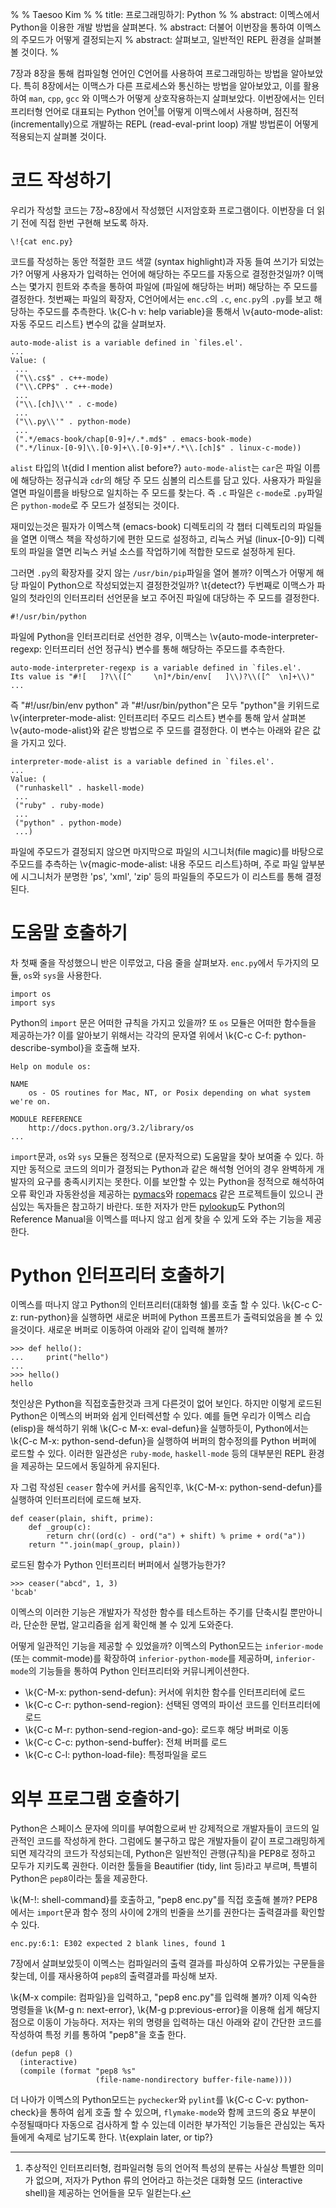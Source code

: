 %
% Taesoo Kim
%
% title: 프로그래밍하기: Python
%
% abstract: 이멕스에서 Python을 이용한 개발 방법을 살펴본다.
% abstract: 더불어 이번장을 통하여 이멕스의 주모드가 어떻게 결정되는지 
% abstract: 살펴보고, 일반적인 REPL 환경을 살펴볼 볼 것이다.
%

7장과 8장을 통해 컴파일형 언어인 C언어를 사용하여 프로그래밍하는 방법을
알아보았다. 특히 8장에서는 이맥스가 다른 프로세스와 통신하는 방법을 알아보았고,
이를 활용하여 `man`, `cpp`, `gcc` 와 이맥스가 어떻게 상호작용하는지
살펴보았다. 이번장에서는 인터프리터형 언어로 대표되는 Python 언어[^1]를 어떻게
이맥스에서 사용하며, 점진적(incrementally)으로 개발하는 REPL (read-eval-print
loop) 개발 방법론이 어떻게 적용되는지 살펴볼 것이다.

[^1]: 추상적인 인터프리터형, 컴파일러형 등의 언어적 특성의 분류는 사실상 특별한
      의미가 없으며, 저자가 Python 류의 언어라고 하는것은 대화형 모드
      (interactive shell)을 제공하는 언어들을 모두 일컫는다. 

# 코드 작성하기

우리가 작성할 코드는 7장~8장에서 작성했던 시저암호화 프로그램이다. 이번장을 더
읽기 전에 직접 한번 구현해 보도록 하자.

~~~~~~~~~~~~~~~~~~~~~~~~~~~~~~~~~~~~~~~~~~~~~~~~~~~~~~~~~~~~~~~~~~~~~~~~~~{.py}
\!{cat enc.py}
~~~~~~~~~~~~~~~~~~~~~~~~~~~~~~~~~~~~~~~~~~~~~~~~~~~~~~~~~~~~~~~~~~~~~~~~~~~~~~~

코드를 작성하는 동안 적절한 코드 색깔 (syntax highlight)과 자동 들여 쓰기가
되었는가? 어떻게 사용자가 입력하는 언어에 해당하는 주모드를 자동으로
결정한것일까? 이맥스는 몇가지 힌트와 추측을 통하여 파일에 (파일에 해당하는 버퍼)
해당하는 주 모드를 결정한다. 첫번째는 파일의 확장자, C언어에서는 `enc.c`의 `.c`,
`enc.py`의 `.py`를 보고 해당하는 주모드를 추측한다. \k{C-h v: help variable}을
통해서 \v{auto-mode-alist: 자동 주모드 리스트} 변수의 값을 살펴보자.

~~~~~~~~~~~~~~~~~~~~~~~~~~~~~~~~~~~~~~~~~~~~~~~~~~~~~~~~~~~~~~~~~~~~~~~~~~~~~~
auto-mode-alist is a variable defined in `files.el'.
...
Value: (
 ...
 ("\\.cs$" . c++-mode)
 ("\\.CPP$" . c++-mode)
 ...
 ("\\.[ch]\\'" . c-mode)
 ...
 ("\\.py\\'" . python-mode)
 ...
 (".*/emacs-book/chap[0-9]+/.*.md$" . emacs-book-mode)
 (".*/linux-[0-9]\\.[0-9]+\\.[0-9]+*/.*\\.[ch]$" . linux-c-mode))
~~~~~~~~~~~~~~~~~~~~~~~~~~~~~~~~~~~~~~~~~~~~~~~~~~~~~~~~~~~~~~~~~~~~~~~~~~~~~~~

`alist` 타입의 \t{did I mention alist before?} `auto-mode-alist`는 `car`은 파일
이름에 해당하는 정규식과 `cdr`의 해당 주 모드 심볼의 리스트를 담고 있다. 사용자가
파일을 열면 파일이름을 바탕으로 일치하는 주 모드를 찾는다. 즉 `.c` 파일은
`c-mode`로 `.py`파일은 `python-mode`로 주 모드가 설정되는 것이다.

재미있는것은 필자가 이멕스책 (emacs-book) 디렉토리의 각 챕터 디렉토리의 파일들을
열면 이맥스 책을 작성하기에 편한 모드로 설정하고, 리눅스 커널 (linux-\[0-9\])
디렉토의 파일을 열면 리눅스 커널 소스를 작업하기에 적합한 모드로 설정하게 된다.

그러면 `.py`의 확장자를 갖지 않는 `/usr/bin/pip`파일을 열어 볼까? 이멕스가 어떻게
해당 파일이 Python으로 작성되었는지 결정한것일까? \t{detect?} 두번째로 이맥스가
파일의 첫라인의 인터프리터 선언문을 보고 주어진 파일에 대당하는 주 모드를 결정한다.

~~~~~~~~~~~~~~~~~~~~~~~~~~~~~~~~~~~~~~~~~~~~~~~~~~~~~~~~~~~~~~~~~~~~~~~~~~{.py}
#!/usr/bin/python
~~~~~~~~~~~~~~~~~~~~~~~~~~~~~~~~~~~~~~~~~~~~~~~~~~~~~~~~~~~~~~~~~~~~~~~~~~~~~~~

파일에 Python을 인터프리터로 선언한 경우, 이맥스는
\v{auto-mode-interpreter-regexp: 인터프리터 선언 정규식} 변수를 통해 해당하는
주모드를 추측한다. 

~~~~~~~~~~~~~~~~~~~~~~~~~~~~~~~~~~~~~~~~~~~~~~~~~~~~~~~~~~~~~~~~~~~~~~~~~~~~~~~
auto-mode-interpreter-regexp is a variable defined in `files.el'.
Its value is "#![ 	]?\\([^ 	\n]*/bin/env[ 	]\\)?\\([^ 	\n]+\\)"
...
~~~~~~~~~~~~~~~~~~~~~~~~~~~~~~~~~~~~~~~~~~~~~~~~~~~~~~~~~~~~~~~~~~~~~~~~~~~~~~~

즉 "#!/usr/bin/env python" 과 "#!/usr/bin/python"은 모두 "python"을 키위드로
\v{interpreter-mode-alist: 인터프리터 주모드 리스트} 변수를 통해 앞서 살펴본
\v{auto-mode-alist}와 같은 방법으로 주 모드를 결정한다. 이 변수는 아래와 같은
값을 가지고 있다.

~~~~~~~~~~~~~~~~~~~~~~~~~~~~~~~~~~~~~~~~~~~~~~~~~~~~~~~~~~~~~~~~~~~~~~~~~~~~~~~
interpreter-mode-alist is a variable defined in `files.el'.
...
Value: (
 ("runhaskell" . haskell-mode)
 ...
 ("ruby" . ruby-mode)
 ...
 ("python" . python-mode)
 ...)
~~~~~~~~~~~~~~~~~~~~~~~~~~~~~~~~~~~~~~~~~~~~~~~~~~~~~~~~~~~~~~~~~~~~~~~~~~~~~~~

파일에 주모드가 결정되지 않으면 마지막으로 파일의 시그니처(file magic)를 바탕으로
주모드를 추측하는 \v{magic-mode-alist: 내용 주모드 리스트}하며, 주로 파일
앞부분에 시그니처가 분명한 'ps', 'xml', 'zip' 등의 파일들의 주모드가 이 리스트를
통해 결정된다.

# 도움말 호출하기

차 첫째 줄을 작성했으니 반은 이루었고, 다음 줄을 살펴보자. `enc.py`에서 두가지의
모듈, `os`와 `sys`을 사용한다.

~~~~~~~~~~~~~~~~~~~~~~~~~~~~~~~~~~~~~~~~~~~~~~~~~~~~~~~~~~~~~~~~~~~~~~~~~~{.py}
import os
import sys
~~~~~~~~~~~~~~~~~~~~~~~~~~~~~~~~~~~~~~~~~~~~~~~~~~~~~~~~~~~~~~~~~~~~~~~~~~~~~~~

Python의 `import` 문은 어떠한 규칙을 가지고 있을까? 또 `os` 모듈은 어떠한
함수들을 제공하는가? 이를 알아보기 위해서는 각각의 문자열 위에서 \k{C-c C-f:
python-describe-symbol}을 호출해 보자. 

~~~~~~~~~~~~~~~~~~~~~~~~~~~~~~~~~~~~~~~~~~~~~~~~~~~~~~~~~~~~~~~~~~~~~~~~~~~~~~~
Help on module os:

NAME
    os - OS routines for Mac, NT, or Posix depending on what system we're on.

MODULE REFERENCE
    http://docs.python.org/3.2/library/os
...    
~~~~~~~~~~~~~~~~~~~~~~~~~~~~~~~~~~~~~~~~~~~~~~~~~~~~~~~~~~~~~~~~~~~~~~~~~~~~~~~

`import`문과, `os`와 `sys` 모듈은 정적으로 (문자적으로) 도움말을 찾아 보여줄 수
있다. 하지만 동적으로 코드의 의미가 결정되는 Python과 같은 해석형 언어의 경우
완벽하게 개발자의 요구를 충족시키지는 못한다. 이를 보안할 수 있는 Python을
정적으로 해석하여 오류 확인과 자동완성을 제공하는
[pymacs](http://pymacs.progiciels-bpi.ca/index.html)와
[ropemacs](http://rope.sourceforge.net/ropemacs.html) 같은 프로젝트들이 있으니
관심있는 독자들은 참고하기 바란다. 또한 저자가 만든
[pylookup](http://github.com/tsgates/pylookup)도 Python의 Reference Manual을
이멕스를 떠나지 않고 쉽게 찾을 수 있게 도와 주는 기능을 제공한다.

# Python 인터프리터 호출하기

이멕스를 떠나지 않고 Python의 인터프리터(대화형 쉘)를 호출 할 수 있다. \k{C-c C-z:
run-python}을 실행하면 새로운 버퍼에 Python 프롬프트가 출력되었음을 볼 수
있을것이다. 새로운 버퍼로 이동하여 아래와 같이 입력해 볼까?

~~~~~~~~~~~~~~~~~~~~~~~~~~~~~~~~~~~~~~~~~~~~~~~~~~~~~~~~~~~~~~~~~~~~~~~~~~~{.py}
>>> def hello(): 
...     print("hello")
... 
>>> hello()
hello
~~~~~~~~~~~~~~~~~~~~~~~~~~~~~~~~~~~~~~~~~~~~~~~~~~~~~~~~~~~~~~~~~~~~~~~~~~~~~~~

첫인상은 Python을 직접호출한것과 크게 다른것이 없어 보인다. 하지만 이렇게 로드된
Python은 이멕스의 버퍼와 쉽게 인터렉션할 수 있다. 예를 들면 우리가 이멕스
리습(elisp)을 해석하기 위해 \k{C-c M-x: eval-defun}을 실행하듯이, Python에서는
\k{C-c M-x: python-send-defun}을 실행하여 버퍼의 함수정의를 Python 버퍼에 로드할
수 있다. 이러한 일관성은 `ruby-mode`, `haskell-mode` 등의 대부분읜 REPL 환경을
제공하는 모드에서 동일하게 유지된다. 

자 그럼 작성된 `ceaser` 함수에 커서를 움직인후, \k{C-M-x: python-send-defun}를
실행하여 인터프리터에 로드해 보자.

~~~~~~~~~~~~~~~~~~~~~~~~~~~~~~~~~~~~~~~~~~~~~~~~~~~~~~~~~~~~~~~~~~~~~~~~~~{.py}
def ceaser(plain, shift, prime):
    def _group(c):
        return chr((ord(c) - ord("a") + shift) % prime + ord("a"))
    return "".join(map(_group, plain))
~~~~~~~~~~~~~~~~~~~~~~~~~~~~~~~~~~~~~~~~~~~~~~~~~~~~~~~~~~~~~~~~~~~~~~~~~~~~~~~

로드된 함수가 Python 인터프리터 버퍼에서 실행가능한가?

~~~~~~~~~~~~~~~~~~~~~~~~~~~~~~~~~~~~~~~~~~~~~~~~~~~~~~~~~~~~~~~~~~~~~~~~~~{.py}
>>> ceaser("abcd", 1, 3)
'bcab'
~~~~~~~~~~~~~~~~~~~~~~~~~~~~~~~~~~~~~~~~~~~~~~~~~~~~~~~~~~~~~~~~~~~~~~~~~~~~~~~

이멕스의 이러한 기능은 개발자가 작성한 함수를 테스트하는 주기를 단축시킬
뿐만아니라, 단순한 문법, 알고리즘을 쉽게 확인해 볼 수 있게 도와준다.

어떻게 일관적인 기능을 제공할 수 있었을까? 이멕스의 Python모드는 `inferior-mode`
(또는 commit-mode)를 확장하여 `inferior-python-mode`를 제공하며, `inferior-mode`의
기능들을 통하여 Python 인터프리터와 커뮤니케이션한다.

- \k{C-M-x: python-send-defun}: 커서에 위치한 함수를 인터프리터에 로드
- \k{C-c C-r: python-send-region}: 선택된 영역의 파이선 코드를 인터프리터에 로드
- \k{C-c M-r: python-send-region-and-go}: 로드후 해당 버퍼로 이동
- \k{C-c C-c: python-send-buffer}: 전체 버퍼를 로드
- \k{C-c C-l: python-load-file}: 특정파일을 로드

# 외부 프로그램 호출하기

Python은 스페이스 문자에 의미를 부여함으로써 반 강제적으로 개발자들이 코드의
일관적인 코드를 작성하게 한다. 그럼에도 불구하고 많은 개발자들이 같이
프로그래밍하게 되면 제각각의 코드가 작성되는데, Python은 일반적인 관행(규칙)을
PEP8로 정하고 모두가 지키도록 권한다. 이러한 툴들을 Beautifier (tidy, lint
등)라고 부르며, 특별히 Python은 `pep8`이라는 툴을 제공한다.

\k{M-!: shell-command}를 호출하고, "pep8 enc.py"를 직접 호출해 볼까? PEP8에서는
`import`문과 함수 정의 사이에 2개의 빈줄을 쓰기를 권한다는 출력결과를 확인할 수 있다.

~~~~~~~~~~~~~~~~~~~~~~~~~~~~~~~~~~~~~~~~~~~~~~~~~~~~~~~~~~~~~~~~~~~~~~~~~~~~~~
enc.py:6:1: E302 expected 2 blank lines, found 1
~~~~~~~~~~~~~~~~~~~~~~~~~~~~~~~~~~~~~~~~~~~~~~~~~~~~~~~~~~~~~~~~~~~~~~~~~~~~~~

7장에서 살펴보았듯이 이멕스는 컴파일러의 출력 결과를 파싱하여 오류가있는 구문들을
찾는데, 이를 재사용하여 `pep8`의 출력결과를 파싱해 보자.

\k{M-x compile: 컴파일}을 입력하고, "pep8 enc.py"를 입력해 볼까? 이제 익숙한
명령들을 \k{M-g n: next-error}, \k{M-g p:previous-error}을 이용해 쉽게
해당지점으로 이동이 가능하다. 저자는 위의 명령을 입력하는 대신 아래와 같이
간단한 코드를 작성하여 특정 키를 통하여 "pep8"을 호출 한다.

~~~~~~~~~~~~~~~~~~~~~~~~~~~~~~~~~~~~~~~~~~~~~~~~~~~~~~~~~~~~~~~~~~~~~~~~~~{.cl}
(defun pep8 ()
  (interactive)
  (compile (format "pep8 %s"
                   (file-name-nondirectory buffer-file-name))))
~~~~~~~~~~~~~~~~~~~~~~~~~~~~~~~~~~~~~~~~~~~~~~~~~~~~~~~~~~~~~~~~~~~~~~~~~~~~~~~

더 나아가 이멕스의 Python모드는 `pychecker`와 `pylint`를 \k{C-c C-v:
python-check}을 통하여 쉽게 호출 할 수 있으며, `flymake-mode`와 함께 코드의 중요
부분이 수정될때마다 자동으로 검사하게 할 수 있는데 이러한 부가적인 기능들은
관심있는 독자들에게 숙제로 남기도록 한다. \t{explain later, or tip?}